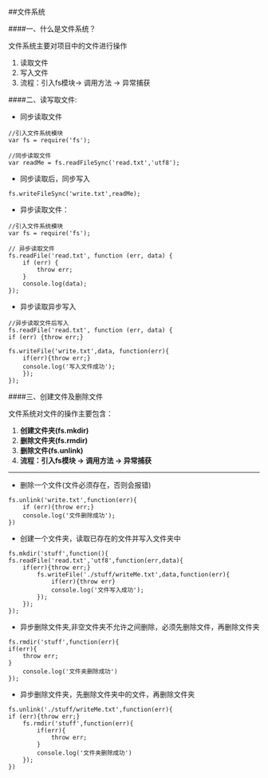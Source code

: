 ##文件系统

####一、什么是文件系统？

文件系统主要对项目中的文件进行操作

1. 读取文件
2. 写入文件
3. 流程：引入fs模块-> 调用方法 -> 异常捕获


####二、读写取文件:

- 同步读取文件
>

    //引入文件系统模块
    var fs = require('fs');
    
    //同步读取文件
    var readMe = fs.readFileSync('read.txt','utf8');


- 同步读取后，同步写入

>

    fs.writeFileSync('write.txt',readMe);



- 异步读取文件：

>

    //引入文件系统模块
    var fs = require('fs');
    
    // 异步读取文件
    fs.readFile('read.txt', function (err, data) {
	    if (err) {
	    	throw err;
		}
    	console.log(data);
    });

- 异步读取异步写入

>

	//异步读取文件后写入
    fs.readFile('read.txt', function (err, data) {
    if (err) {throw err;}
    
    fs.writeFile('write.txt',data, function(err){
	    if(err){throw err;}
	    console.log('写入文件成功');
    	});
    });


####三、创建文件及删除文件

文件系统对文件的操作主要包含：

1. **创建文件夹(fs.mkdir)**
2. **删除文件夹(fs.rmdir)**
3. **删除文件(fs.unlink)**
4. **流程：引入fs模块 -> 调用方法 -> 异常捕获**

---------


- 删除一个文件(文件必须存在，否则会报错)

>

    fs.unlink('write.txt',function(err){
	    if (err){throw err;}
	    console.log('文件删除成功');
    })

- 创建一个文件夹，读取已存在的文件并写入文件夹中

>


    fs.mkdir('stuff',function(){
    fs.readFile('read.txt','utf8',function(err,data){
	    if(err){throw err;}
		    fs.writeFile('./stuff/writeMe.txt',data,function(err){
			    if(err){throw err}
			    console.log('文件写入成功');
		    });
	    });
    });
    

- 异步删除文件夹,非空文件夹不允许之间删除，必须先删除文件，再删除文件夹

>

    fs.rmdir('stuff',function(err){
    if(err){
    	throw err;
    }
    	console.log('文件夹删除成功')
    });
    

- 异步删除文件夹，先删除文件夹中的文件，再删除文件夹


>

    fs.unlink('./stuff/writeMe.txt',function(err){
    if (err){throw err;}
	    fs.rmdir('stuff',function(err){
		    if(err){
		    	throw err;
	    	}
	    	console.log('文件夹删除成功')
	    });
    })